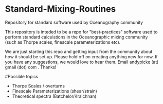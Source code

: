 # Standard-Mixing-Routines
Repository for standard software used by Oceanography community

This repository is inteded to be a repo for "best-practices" software used to perform standard calculations in the Oceanographic mixing community (such as Thorpe scales, finescale parameterizations etc).

We are just starting this repo and getting input from the community about how it should be set up. Please hold off on creating anything new for now. If you have any suggestions, we would love to hear them. Email andypicke (at) gmail (dot) com . Thanks!

#Possible topics
* Thorpe Scales / overturns
* Finescale Parameterizations (shear/strain)
* Theoretical spectra (Batchelor/Kraichnan)
